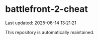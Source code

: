 # battlefront-2-cheat

Last updated: 2025-06-14 13:21:21

This repository is automatically maintained.
